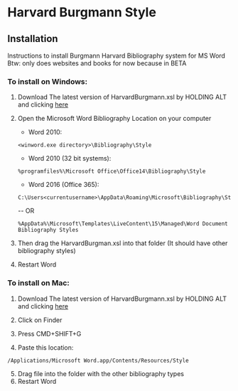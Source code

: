 # Harvard Burgmann Style

## Installation

Instructions to install Burgmann Harvard Bibliography system for MS Word
Btw: only does websites and books for now because in BETA

### To install on Windows:
1. Download The latest version of HarvardBurgmann.xsl by HOLDING ALT and clicking [here](https://cdn.rawgit.com/sauravyash/BurgmannHarvard-MS-Word/356b0fba/BurgmannHarvard.xsl)
2. Open the Microsoft Word Bibliography Location on your computer 
    - Word 2010:
	```
	<winword.exe directory>\Bibliography\Style
	```

    - Word 2010 (32 bit systems): 
	```
	%programfiles%\Microsoft Office\Office14\Bibliography\Style
	```

    - Word 2016 (Office 365): 
	```
	C:\Users<currentusername>\AppData\Roaming\Microsoft\Bibliography\Style
	``` 
    -- OR
	```	
	%AppData%\Microsoft\Templates\LiveContent\15\Managed\Word Document Bibliography Styles
	```

3. Then drag the HarvardBurgman.xsl into that folder (It should have other bibliography styles)

4. Restart Word

### To install on Mac:
1. Download The latest version of HarvardBurgmann.xsl by HOLDING ALT and clicking [here](https://cdn.rawgit.com/sauravyash/BurgmannHarvard-MS-Word/356b0fba/BurgmannHarvard.xsl)

2. Click on Finder 
3. Press CMD+SHIFT+G
4. Paste this location:
```
/Applications/Microsoft Word.app/Contents/Resources/Style
```
5. Drag file into the folder with the other bibliography types
6. Restart Word

